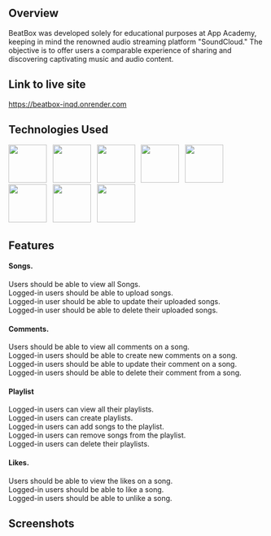 
## Overview
BeatBox was developed solely for educational purposes at App Academy, keeping in mind the renowned audio streaming platform "SoundCloud." The objective is to offer users a comparable experience of sharing and discovering captivating music and audio content.


## Link to live site  
https://beatbox-inqd.onrender.com  




## Technologies Used
<p float="left">
  
<img src="https://www.vectorlogo.zone/logos/pocoo_flask/pocoo_flask-ar21.svg" style="width:75px;" />
&nbsp;
<img src="https://www.vectorlogo.zone/logos/python/python-vertical.svg" style="width:75px;"/>
&nbsp;
<img src="https://cdn.jsdelivr.net/gh/devicons/devicon/icons/react/react-original.svg" style="width:75px;" />
&nbsp;
<img src="https://cdn.jsdelivr.net/gh/devicons/devicon/icons/redux/redux-original.svg" style="width:75px;" />
&nbsp;
<img src="https://cdn.jsdelivr.net/gh/devicons/devicon/icons/html5/html5-plain-wordmark.svg" style="width:75px;"/>
&nbsp;
<img src="https://cdn.jsdelivr.net/gh/devicons/devicon/icons/css3/css3-plain-wordmark.svg" style="width:75px;" />
&nbsp;
<img src="https://www.svgrepo.com/show/349342/docker.svg" style="width:75px;" />
&nbsp;
<img src="https://upload.wikimedia.org/wikipedia/commons/thumb/9/93/Amazon_Web_Services_Logo.svg/1024px-Amazon_Web_Services_Logo.svg.png" style="width:75px;" />

</p>


## Features
#### Songs.
Users should be able to view all Songs.  
Logged-in users should be able to upload songs.  
Logged-in user should be able to update their uploaded songs.  
Logged-in user should be able to delete their uploaded songs.   

#### Comments.
Users should be able to view all comments on a song.  
Logged-in users should be able to create new comments on a song.  
Logged-in users should be able to update their comment on a song.  
Logged-in users should be able to delete their comment from a song.  

#### Playlist  
Logged-in users can view all their playlists.  
Logged-in users can create playlists.  
Logged-in users can add songs to the playlist.  
Logged-in users can remove songs from the playlist.  
Logged-in users can delete their playlists.


#### Likes.
Users should be able to view the likes on a song.  
Logged-in users should be able to like a song.  
Logged-in users should be able to unlike a song.  



## Screenshots


